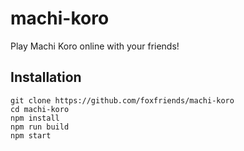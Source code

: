# machi-koro
Play Machi Koro online with your friends!

## Installation

```
git clone https://github.com/foxfriends/machi-koro
cd machi-koro
npm install
npm run build
npm start
```
